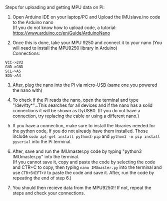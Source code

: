 Steps for uploading and getting MPU data on Pi:
  1. Open Arduino IDE on your laptop/PC and Upload the IMUslave.ino code to the Arduino nano   
    (If you do not know how to upload code, a tutorial: https://www.arduino.cc/en/Guide/ArduinoNano  
    
  2. Once this is done, take your MPU 9250 and connect it to your nano (You will need to install the MPU9250 library in Arduino)  
    Connections:

```
VCC->3V3
GND->GND
SCL->A5
SDA->A4
```
    
  3. After, plug the nano into the Pi via micro-USB (same one you powered the nano with)  
  
  4. To check if the Pi reads the nano, open the terminal and type "/dev/tty*"...This searches for all devices and if the nano has a solid connections it will be shown as ttyUSB0.
    (If you do not have a connection, try replacing the cable or using a different nano.)  
    
  5. If you have a connection, make sure to install the libraries needed for the python code, if you do not already have them installed. Those include ``sudo apt-get install python3-pip`` and ``python3 -m pip install pyserial`` into the Pi terminal.  
  
  6. After, save and run the IMUmaster.py code by typing "python3 IMUmaster.py" into the terminal.  
    (If you cannot save it, copy and paste the code by selecting the code and CTR+C to copy, then typing ``nano IMUmaster.py`` into the terminal and use ``CTR+SHIFT+V`` to paste the code and save it. After, run the code by repeating the end of step 6.)  
    
  7. You should then recieve data from the MPU9250!! If not, repeat the steps and check your connections.  
